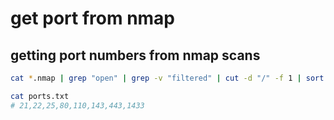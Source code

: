 # get port from nmap

## getting port numbers from nmap scans

```bash
cat *.nmap | grep "open" | grep -v "filtered" | cut -d "/" -f 1 | sort -u | xargs | tr ' ' ',' > ports.txt

cat ports.txt
# 21,22,25,80,110,143,443,1433
```

